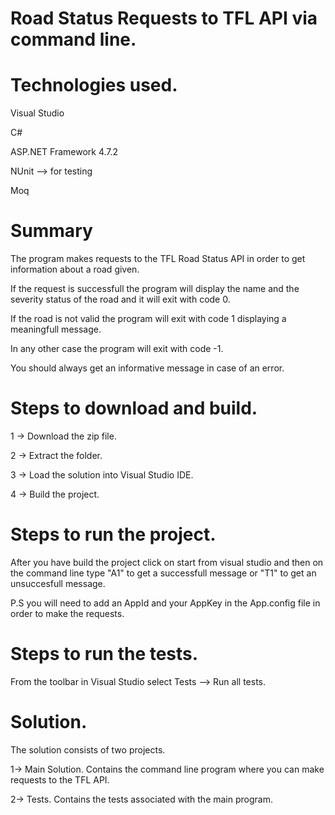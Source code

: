 
# Road Status Requests to TFL API via command line.


# Technologies used.

Visual Studio

C#

ASP.NET Framework 4.7.2

NUnit --> for testing

Moq

# Summary

The program makes requests to the TFL Road Status API in order to get information about a road given.

If the request is successfull the program will display the name and the severity status of the road and it will exit with code 0.

If the road is not valid the program will exit with code 1 displaying a meaningfull message.

In any other case the program will exit with code -1.

You should always get an informative message in case of an error.


# Steps to download and build.

1 -> Download the zip file.

2 -> Extract the folder.

3 -> Load the solution into Visual Studio IDE.

4 -> Build the project.


# Steps to run the project.

After you have build the project click on start from visual studio and then on the command line type "A1" to get a successfull message or "T1" to get an unsuccesfull message.

P.S you will need to add an AppId and your AppKey in the App.config file in order to make the requests.

# Steps to run the tests.

From the toolbar in Visual Studio select Tests --> Run all tests.

# Solution.

The solution consists of two projects.

1-> Main Solution.
Contains the command line program where you can make requests to the TFL API.

2-> Tests.
Contains the tests associated with the main program.




